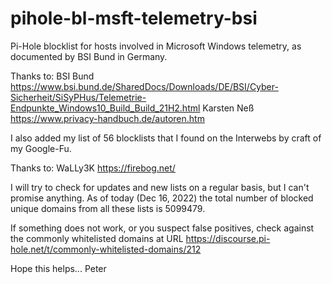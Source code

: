 # pihole-bl-msft-telemetry-bsi
Pi-Hole blocklist for hosts involved in Microsoft Windows telemetry, as documented by BSI Bund in Germany.

Thanks to:
  BSI Bund      https://www.bsi.bund.de/SharedDocs/Downloads/DE/BSI/Cyber-Sicherheit/SiSyPHus/Telemetrie-Endpunkte_Windows10_Build_Build_21H2.html
  Karsten Neß   https://www.privacy-handbuch.de/autoren.htm

I also added my list of 56 blocklists that I found on the Interwebs by craft of my Google-Fu.

Thanks to:
  WaLLy3K       https://firebog.net/

I will try to check for updates and new lists on a regular basis, but I can't promise anything.
As of today (Dec 16, 2022) the total number of blocked unique domains from all these lists is 5099479.

If something does not work, or you suspect false positives, check against the commonly whitelisted domains
at URL https://discourse.pi-hole.net/t/commonly-whitelisted-domains/212

Hope this helps...
Peter
